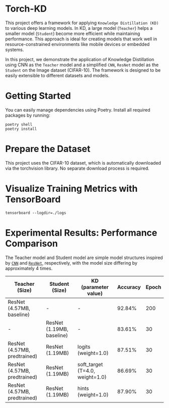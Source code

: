 # Torch-KD
This project offers a framework for applying `Knowledge Distillation (KD)` to various deep learning models. In KD, a large model (`Teacher`) helps a smaller model (`Student`) become more efficient while maintaining performance. This approach is ideal for creating models that work well in resource-constrained environments like mobile devices or embedded systems.

In this project, we demonstrate the application of Knowledge Distillation using CNN as the `Teacher` model and a simplified `CNN`, `ResNet` model as the `Student` on the Image dataset (CIFAR-10). The framework is designed to be easily extensible to different datasets and models.

# Getting Started
You can easily manage dependencies using Poetry. Install all required packages by running:
```
poetry shell
poetry install
```
# Prepare the Dataset
This project uses the CIFAR-10 dataset, which is automatically downloaded via the torchvision library. No separate download process is required.

# Visualize Training Metrics with TensorBoard
```
tensorboard --logdir=./logs
```

# Experimental Results: Performance Comparison
The Teacher model and Student model are simple model structures inspired by [`CNN`](https://pytorch.org/tutorials/beginner/knowledge_distillation_tutorial.html) and [`ResNet`](https://arxiv.org/pdf/1512.03385), respectively, with the model size differing by approximately 4 times.

| Teacher (Size)              | Student (Size)              | KD (parameter value)            | Accuracy | Epoch |
|-----------------------------|-----------------------------|---------------------------------|----------|-------|
| ResNet (4.57MB, baseline)   | -                           | -                               | 92.84%   | 200   |
| -                           | ResNet (1.19MB, baseline)   | -                               | 83.61%   | 30    |
| ResNet (4.57MB, predtrained)| ResNet (1.19MB)             | logits (weight=1.0)             | 87.51%   | 30    |
| ResNet (4.57MB, predtrained)| ResNet (1.19MB)             | soft_target (T=4.0, weight=1.0) | 86.69%   | 30    |
| ResNet (4.57MB, predtrained)| ResNet (1.19MB)             | hints (weight=1.0)              | 87.90%   | 30    |